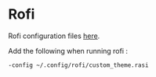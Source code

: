 # Rofi

Rofi configuration files [here](https://github.com/newmanls/rofi-themes-collection).

Add the following when running rofi :

```shell
-config ~/.config/rofi/custom_theme.rasi
```
